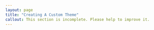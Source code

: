 ```yaml
---
layout: page
title: "Creating A Custom Theme"
callout: This section is incomplete. Please help to improve it.
---
```

